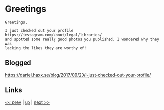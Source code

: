 # Greetings

    Greetings,
    
    I just checked out your profile https://instagram.com/about/legal/libraries/
    and spotted some really good photos you published. I wondered why they was
    lacking the likes they are worthy of!

## Blogged

<https://daniel.haxx.se/blog/2017/09/20/i-just-checked-out-your-profile/>

## Links

[<< prev](../2016/2016-11-13.md) | [up](../) | [next >> ](../2018/2018-02-16.md)
